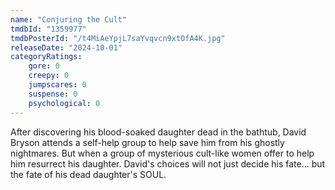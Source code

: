 ```yaml
---
name: "Conjuring the Cult"
tmdbId: "1359977"
tmdbPosterId: "/t4MiAeYpjL7saYvqvcn9xtOfA4K.jpg"
releaseDate: "2024-10-01"
categoryRatings:
    gore: 0
    creepy: 0
    jumpscares: 0
    suspense: 0
    psychological: 0
---
```

After discovering his blood-soaked daughter dead in the bathtub, David Bryson attends a self-help group to help save him from his ghostly nightmares. But when a group of mysterious cult-like women offer to help him resurrect his daughter. David's choices will not just decide his fate... but the fate of his dead daughter's SOUL.
